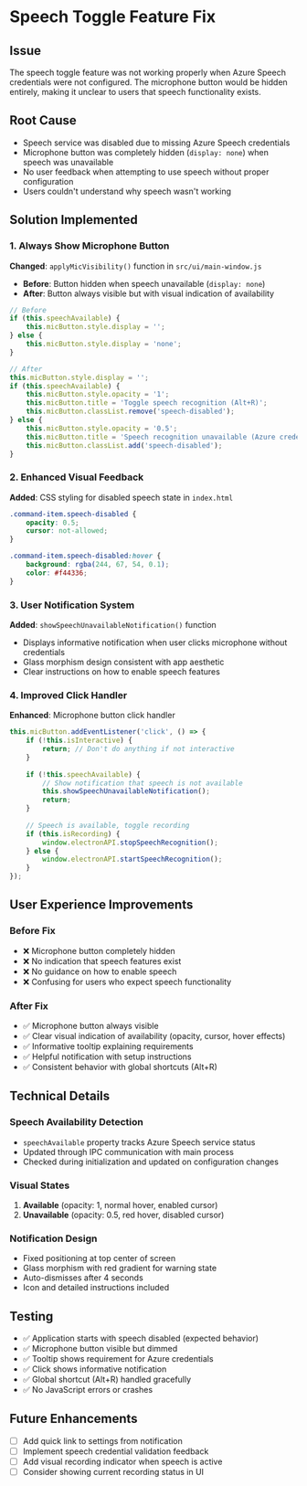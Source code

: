 # Speech Toggle Feature Fix

## Issue
The speech toggle feature was not working properly when Azure Speech credentials were not configured. The microphone button would be hidden entirely, making it unclear to users that speech functionality exists.

## Root Cause
- Speech service was disabled due to missing Azure Speech credentials
- Microphone button was completely hidden (`display: none`) when speech was unavailable
- No user feedback when attempting to use speech without proper configuration
- Users couldn't understand why speech wasn't working

## Solution Implemented

### 1. Always Show Microphone Button
**Changed**: `applyMicVisibility()` function in `src/ui/main-window.js`
- **Before**: Button hidden when speech unavailable (`display: none`)
- **After**: Button always visible but with visual indication of availability

```javascript
// Before
if (this.speechAvailable) {
    this.micButton.style.display = '';
} else {
    this.micButton.style.display = 'none';
}

// After
this.micButton.style.display = '';
if (this.speechAvailable) {
    this.micButton.style.opacity = '1';
    this.micButton.title = 'Toggle speech recognition (Alt+R)';
    this.micButton.classList.remove('speech-disabled');
} else {
    this.micButton.style.opacity = '0.5';
    this.micButton.title = 'Speech recognition unavailable (Azure credentials required)';
    this.micButton.classList.add('speech-disabled');
}
```

### 2. Enhanced Visual Feedback
**Added**: CSS styling for disabled speech state in `index.html`
```css
.command-item.speech-disabled {
    opacity: 0.5;
    cursor: not-allowed;
}

.command-item.speech-disabled:hover {
    background: rgba(244, 67, 54, 0.1);
    color: #f44336;
}
```

### 3. User Notification System
**Added**: `showSpeechUnavailableNotification()` function
- Displays informative notification when user clicks microphone without credentials
- Glass morphism design consistent with app aesthetic
- Clear instructions on how to enable speech features

### 4. Improved Click Handler
**Enhanced**: Microphone button click handler
```javascript
this.micButton.addEventListener('click', () => {
    if (!this.isInteractive) {
        return; // Don't do anything if not interactive
    }
    
    if (!this.speechAvailable) {
        // Show notification that speech is not available
        this.showSpeechUnavailableNotification();
        return;
    }
    
    // Speech is available, toggle recording
    if (this.isRecording) {
        window.electronAPI.stopSpeechRecognition();
    } else {
        window.electronAPI.startSpeechRecognition();
    }
});
```

## User Experience Improvements

### Before Fix
- ❌ Microphone button completely hidden
- ❌ No indication that speech features exist
- ❌ No guidance on how to enable speech
- ❌ Confusing for users who expect speech functionality

### After Fix
- ✅ Microphone button always visible
- ✅ Clear visual indication of availability (opacity, cursor, hover effects)
- ✅ Informative tooltip explaining requirements
- ✅ Helpful notification with setup instructions
- ✅ Consistent behavior with global shortcuts (Alt+R)

## Technical Details

### Speech Availability Detection
- `speechAvailable` property tracks Azure Speech service status
- Updated through IPC communication with main process
- Checked during initialization and updated on configuration changes

### Visual States
1. **Available** (opacity: 1, normal hover, enabled cursor)
2. **Unavailable** (opacity: 0.5, red hover, disabled cursor)

### Notification Design
- Fixed positioning at top center of screen
- Glass morphism with red gradient for warning state
- Auto-dismisses after 4 seconds
- Icon and detailed instructions included

## Testing
- ✅ Application starts with speech disabled (expected behavior)
- ✅ Microphone button visible but dimmed
- ✅ Tooltip shows requirement for Azure credentials
- ✅ Click shows informative notification
- ✅ Global shortcut (Alt+R) handled gracefully
- ✅ No JavaScript errors or crashes

## Future Enhancements
- [ ] Add quick link to settings from notification
- [ ] Implement speech credential validation feedback
- [ ] Add visual recording indicator when speech is active
- [ ] Consider showing current recording status in UI
